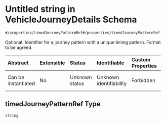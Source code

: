 # Untitled string in VehicleJourneyDetails Schema

```txt
#/properties/timedJourneyPatternRef#/properties/timedJourneyPatternRef
```

Optional. Identifier for a journey pattern with a unique timing pattern. Format to be agreed.

| Abstract            | Extensible | Status         | Identifiable            | Custom Properties | Additional Properties | Access Restrictions | Defined In                                                                                                                |
| :------------------ | :--------- | :------------- | :---------------------- | :---------------- | :-------------------- | :------------------ | :------------------------------------------------------------------------------------------------------------------------ |
| Can be instantiated | No         | Unknown status | Unknown identifiability | Forbidden         | Allowed               | none                | [vehicle-journey-details.json*](../../schema/operational-information/vehicle-journey-details.json "open original schema") |

## timedJourneyPatternRef Type

`string`
